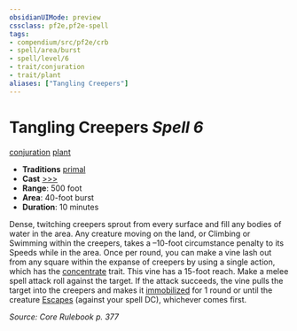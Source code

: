 ```yaml
---
obsidianUIMode: preview
cssclass: pf2e,pf2e-spell
tags:
- compendium/src/pf2e/crb
- spell/area/burst
- spell/level/6
- trait/conjuration
- trait/plant
aliases: ["Tangling Creepers"]
---
```

# Tangling Creepers *Spell 6*   
[conjuration](rules/traits/conjuration.md "Conjuration School Trait")  [plant](rules/traits/plant.md "Plant Creature Type Trait")  

- **Traditions** [primal](rules/traits/primal.md "Primal Tradition Trait")
- **Cast** [>>>](rules/core-rulebook/chapter-9-playing-the-game.md#Actions "Three-Action") 
- **Range**: 500 foot
- **Area**: 40-foot burst
- **Duration**: 10 minutes

Dense, twitching creepers sprout from every surface and fill any bodies of water in the area. Any creature moving on the land, or Climbing or Swimming within the creepers, takes a –10-foot circumstance penalty to its Speeds while in the area. Once per round, you can make a vine lash out from any square within the expanse of creepers by using a single action, which has the [concentrate](rules/traits/concentrate.md "Concentrate Action & Ability Trait") trait. This vine has a 15-foot reach. Make a melee spell attack roll against the target. If the attack succeeds, the vine pulls the target into the creepers and makes it [immobilized](rules/conditions.md#Immobilized) for 1 round or until the creature [Escapes](rules/actions/escape.md) (against your spell DC), whichever comes first.

*Source: Core Rulebook p. 377*